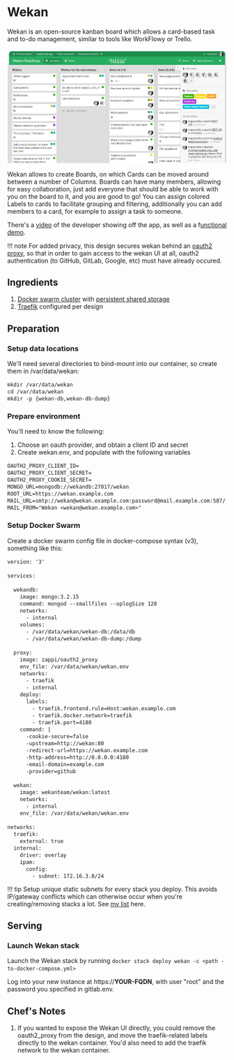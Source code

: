 # Wekan

Wekan is an open-source kanban board which allows a card-based task and to-do management, similar to tools like WorkFlowy or Trello.

![Wekan Screenshot](../images/wekan.jpg)

Wekan allows to create Boards, on which Cards can be moved around between a number of Columns. Boards can have many members, allowing for easy collaboration, just add everyone that should be able to work with you on the board to it, and you are good to go! You can assign colored Labels to cards to facilitate grouping and filtering, additionally you can add members to a card, for example to assign a task to someone.

There's a [video](https://www.youtube.com/watch?v=N3iMLwCNOro) of the developer showing off the app, as well as a f[unctional demo](https://wekan.indie.host/b/t2YaGmyXgNkppcFBq/wekan-fork-roadmap).

!!! note
    For added privacy, this design secures wekan behind an [oauth2 proxy](/reference/oauth_proxy/), so that in order to gain access to the wekan UI at all, oauth2 authentication (to GitHub, GitLab, Google, etc) must have already occured.

## Ingredients

1. [Docker swarm cluster](/ha-docker-swarm/) with [persistent shared storage](/ha-docker-swarm/shared-storage-ceph.md)
2. [Traefik](/ha-docker-swarm/traefik) configured per design

## Preparation

### Setup data locations

We'll need several directories to bind-mount into our container, so create them in /var/data/wekan:

```
mkdir /var/data/wekan
cd /var/data/wekan
mkdir -p {wekan-db,wekan-db-dump}
```

### Prepare environment

You'll need to know the following:

1. Choose an oauth provider, and obtain a client ID and secret
2. Create wekan.env, and populate with the following variables
```
OAUTH2_PROXY_CLIENT_ID=
OAUTH2_PROXY_CLIENT_SECRET=
OAUTH2_PROXY_COOKIE_SECRET=
MONGO_URL=mongodb://wekandb:27017/wekan
ROOT_URL=https://wekan.example.com
MAIL_URL=smtp://wekan@wekan.example.com:password@mail.example.com:587/
MAIL_FROM="Wekan <wekan@wekan.example.com>"
```

### Setup Docker Swarm

Create a docker swarm config file in docker-compose syntax (v3), something like this:

```
version: '3'

services:

  wekandb:
    image: mongo:3.2.15
    command: mongod --smallfiles --oplogSize 128
    networks:
      - internal
    volumes:
      - /var/data/wekan/wekan-db:/data/db
      - /var/data/wekan/wekan-db-dump:/dump

  proxy:
    image: zappi/oauth2_proxy
    env_file: /var/data/wekan/wekan.env
    networks:
      - traefik
      - internal
    deploy:
      labels:
        - traefik.frontend.rule=Host:wekan.example.com
        - traefik.docker.network=traefik
        - traefik.port=4180
    command: |
      -cookie-secure=false
      -upstream=http://wekan:80
      -redirect-url=https://wekan.example.com
      -http-address=http://0.0.0.0:4180
      -email-domain=example.com
      -provider=github

  wekan:
    image: wekanteam/wekan:latest
    networks:
      - internal
    env_file: /var/data/wekan/wekan.env

networks:
  traefik:
    external: true
  internal:
    driver: overlay
    ipam:
      config:
        - subnet: 172.16.3.0/24
```

!!! tip
    Setup unique static subnets for every stack you deploy. This avoids IP/gateway conflicts which can otherwise occur when you're creating/removing stacks a lot. See [my list](/reference/networks/) here.



## Serving

### Launch Wekan stack

Launch the Wekan stack by running ```docker stack deploy wekan -c <path -to-docker-compose.yml>```

Log into your new instance at https://**YOUR-FQDN**, with user "root" and the password you specified in gitlab.env.

## Chef's Notes

1. If you wanted to expose the Wekan UI directly, you could remove the oauth2_proxy from the design, and move the traefik-related labels directly to the wekan container. You'd also need to add the traefik network to the wekan container.
